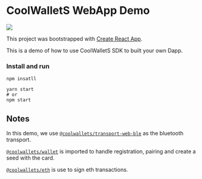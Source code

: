 # CoolWalletS WebApp Demo

![](https://i.imgur.com/THXHkCP.png)

This project was bootstrapped with [Create React App](https://github.com/facebook/create-react-app).


This is a demo of how to use CoolWalletS SDK to built your own Dapp.

### Install and run
```
npm insatll
```

```
yarn start 
# or
npm start
````

## Notes

In this demo, we use [`@coolwallets/transport-web-ble`](https://github.com/CoolBitX-Technology/coolwallet-js-sdk/tree/master/packages/transport-web-ble) as the bluetooth transport.

[`@coolwallets/wallet`](https://github.com/CoolBitX-Technology/coolwallet-js-sdk/tree/master/packages/cws-wallet) is imported to handle registration, pairing and create a seed with the card.

[`@coolwallets/eth`](https://github.com/CoolBitX-Technology/coolwallet-js-sdk/tree/master/packages/cws-eth) is use to sign eth transactions.